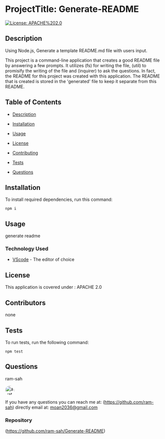# ProjectTitle: Generate-README

[![License: APACHE%202.0](https://img.shields.io/badge/License-APACHE%202.0-green.svg)](https://opensource.org/licenses/APACHE%202.0)

## Description

Using Node.js, Generate a template README.md file with users input.

This project is a command-line application that creates a good README file by answering a few prompts. It utilizes (fs) for writing the file, (util) to promisify the writing of the file and (inquirer) to ask the questions. In fact, the README for this project was created with this application. The README that is created is stored in the 'generated' file to keep it separate from this README.

## Table of Contents   

* [Description](#description)
    
* [Installation](#Installation)
            
* [Usage](#usage)
            
* [License](#license)
            
* [Contributing](#contributors)
            
* [Tests](#tests)
            
* [Questions](#questions)

## Installation

To install required dependencies, run this command:
````
npm i
````

## Usage

generate readme

### Technology Used 
* [VScode](https://code.visualstudio.com/) - The editor of choice
    
## License

This application is covered under : APACHE 2.0

## Contributors

none

## Tests

To run tests, run the following command:
````
npm test
````

## Questions

ram-sah
                
<img src="https://github.com/ram-sah.png" alt="avatar" style="border-radius: 16px" width="30" />
            
If you have any questions you can reach me at: 
(https://github.com/ram-sah) directly email at: moan2036@gmail.com

### Repository

(https://github.com/ram-sah/Generate-README)

    